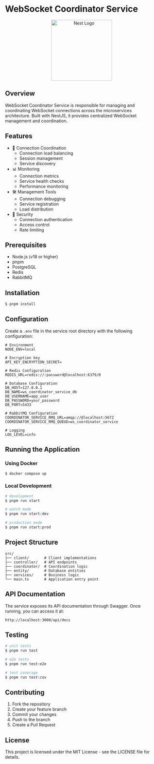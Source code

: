 # WebSocket Coordinator Service

<p align="center">
  <a href="http://nestjs.com/" target="blank"><img src="https://nestjs.com/img/logo-small.svg" width="200" alt="Nest Logo" /></a>
</p>

## Overview

WebSocket Coordinator Service is responsible for managing and coordinating WebSocket connections across the microservices architecture. Built with NestJS, it provides centralized WebSocket management and coordination.

## Features

- 🔄 Connection Coordination
  - Connection load balancing
  - Session management
  - Service discovery
- 📊 Monitoring
  - Connection metrics
  - Service health checks
  - Performance monitoring
- 🛠 Management Tools
  - Connection debugging
  - Service registration
  - Load distribution
- 🔐 Security
  - Connection authentication
  - Access control
  - Rate limiting

## Prerequisites

- Node.js (v18 or higher)
- pnpm
- PostgreSQL
- Redis
- RabbitMQ

## Installation

```bash
$ pnpm install
```

## Configuration

Create a `.env` file in the service root directory with the following configuration:

```env
# Environment
NODE_ENV=local

# Encryption key
API_KEY_ENCRYPTION_SECRET=

# Redis Configuration
REDIS_URL=redis://:password@localhost:6379/0

# Database Configuration
DB_HOST=127.0.0.1
DB_NAME=ws_coordinator_service_db
DB_USERNAME=app_user
DB_PASSWORD=your_password
DB_PORT=5433

# RabbitMQ Configuration
COORDINATOR_SERVICE_RMQ_URL=amqp://@localhost:5672
COORDINATOR_SERVICE_RMQ_QUEUE=ws_coordinator_service

# Logging
LOG_LEVEL=info
```

## Running the Application

### Using Docker

```bash
$ docker compose up
```

### Local Development

```bash
# development
$ pnpm run start

# watch mode
$ pnpm run start:dev

# production mode
$ pnpm run start:prod
```

## Project Structure

```
src/
├── client/       # Client implementations
├── controller/   # API endpoints
├── coordinator/  # Coordination logic
├── entity/       # Database entities
├── services/     # Business logic
└── main.ts       # Application entry point
```

## API Documentation

The service exposes its API documentation through Swagger. Once running, you can access it at:

```
http://localhost:3000/api/docs
```

## Testing

```bash
# unit tests
$ pnpm run test

# e2e tests
$ pnpm run test:e2e

# test coverage
$ pnpm run test:cov
```

## Contributing

1. Fork the repository
2. Create your feature branch
3. Commit your changes
4. Push to the branch
5. Create a Pull Request

## License

This project is licensed under the MIT License - see the LICENSE file for details.
